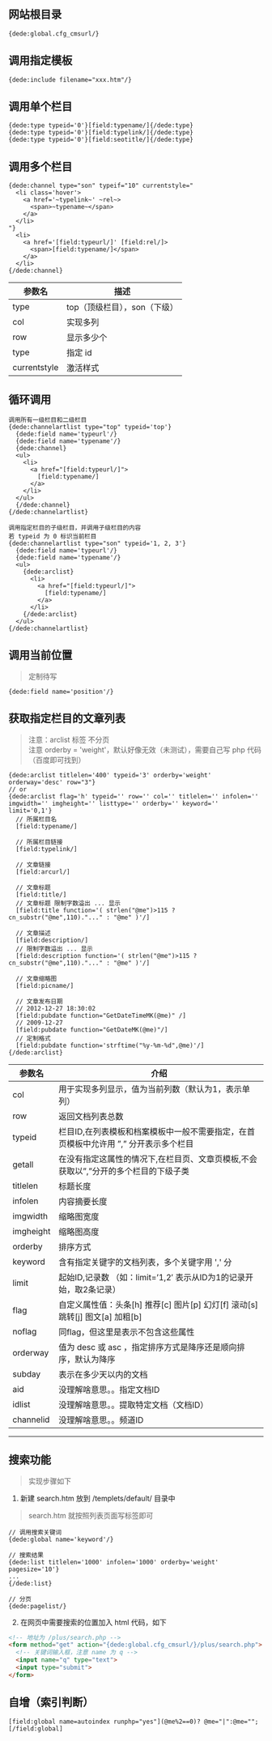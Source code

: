## 网站根目录
```
{dede:global.cfg_cmsurl/}
```

## 调用指定模板
```
{dede:include filename="xxx.htm"/}
```

## 调用单个栏目
```
{dede:type typeid='0'}[field:typename/]{/dede:type}
{dede:type typeid='0'}[field:typelink/]{/dede:type}
{dede:type typeid='0'}[field:seotitle/]{/dede:type}
```

## 调用多个栏目
```
{dede:channel type="son" typeif="10" currentstyle="
  <li class='hover'>
    <a href='~typelink~' ~rel~>
      <span>~typename~</span>
    </a>
  </li>
"}
  <li>
    <a href='[field:typeurl/]' [field:rel/]>
      <span>[field:typename/]</span>
    </a>
  </li>
{/dede:channel}
```

 参数名       | 描述
 ------------ | --------------------------------------------
 type         | top（顶级栏目），son（下级）
 col          | 实现多列
 row          | 显示多少个
 type         | 指定 id
 currentstyle | 激活样式
 
 
 
 
 
 
## 循环调用
```
调用所有一级栏目和二级栏目
{dede:channelartlist type="top" typeid='top'}
  {dede:field name='typeurl'/}
  {dede:field name='typename'/}
  {dede:channel}
  <ul>
    <li>
      <a href="[field:typeurl/]">
        [field:typename/]
      </a>
    </li>
  </ul>
  {/dede:channel}
{/dede:channelartlist}

调用指定栏目的子级栏目，并调用子级栏目的内容
若 typeid 为 0 标识当前栏目
{dede:channelartlist type="son" typeid='1, 2, 3'}
  {dede:field name='typeurl'/}
  {dede:field name='typename'/}
  <ul>
    {dede:arclist}
      <li>
        <a href="[field:typeurl/]">
          [field:typename/]
        </a>
      </li>
    {/dede:arclist}
  </ul>
{/dede:channelartlist}
```

## 调用当前位置
> 定制待写

```
{dede:field name='position'/}
```

## 获取指定栏目的文章列表
> 注意：arclist 标签 不分页 <br/>
> 注意 orderby = 'weight'，默认好像无效（未测试），需要自己写 php 代码（百度即可找到） <br/>

```
{dede:arclist titlelen='400' typeid='3' orderby='weight' orderway='desc' row="3"}
// or
{dede:arclist flag='h' typeid='' row='' col='' titlelen='' infolen='' imgwidth='' imgheight='' listtype='' orderby='' keyword='' limit='0,1'}
  // 所属栏目名
  [field:typename/]
  
  // 所属栏目链接
  [field:typelink/]
  
  // 文章链接
  [field:arcurl/]
  
  // 文章标题
  [field:title/]
  // 文章标题 限制字数溢出 ... 显示
  [field:title function='( strlen("@me")>115 ? cn_substr("@me",110)."..." : "@me" )'/]
  
  // 文章描述
  [field:description/]
  // 限制字数溢出 ... 显示
  [field:description function='( strlen("@me")>115 ? cn_substr("@me",110)."..." : "@me" )'/]
  
  // 文章缩略图
  [field:picname/]
  
  // 文章发布日期
  // 2012-12-27 18:30:02
  [field:pubdate function="GetDateTimeMK(@me)" /]
  // 2009-12-27
  [field:pubdate function="GetDateMK(@me)"/] 
  // 定制格式
  [field:pubdate function='strftime("%y-%m-%d",@me)'/]
{/dede:arclist}
```

 参数名     | 介绍
 -----     | ---------------------------------------
 col       | 用于实现多列显示，值为当前列数（默认为1，表示单列）
 row       | 返回文档列表总数
 typeid    | 栏目ID,在列表模板和档案模板中一般不需要指定，在首页模板中允许用 ”,” 分开表示多个栏目
 getall    | 在没有指定这属性的情况下,在栏目页、文章页模板,不会获取以”,”分开的多个栏目的下级子类
 titlelen  | 标题长度
 infolen   | 内容摘要长度
 imgwidth  | 缩略图宽度
 imgheight | 缩略图高度
 orderby   | 排序方式
 keyword   | 含有指定关键字的文档列表，多个关键字用 ',' 分
 limit     | 起始ID,记录数 （如：limit=’1,2′  表示从ID为1的记录开始，取2条记录）
 flag      | 自定义属性值：头条[h] 推荐[c] 图片[p] 幻灯[f] 滚动[s] 跳转[j] 图文[a] 加粗[b]
 noflag    | 同flag，但这里是表示不包含这些属性
 orderway  | 值为 desc 或 asc ，指定排序方式是降序还是顺向排序，默认为降序
 subday    | 表示在多少天以内的文档
 aid       | 没理解啥意思。。指定文档ID
 idlist    | 没理解啥意思。。提取特定文档（文档ID）
 channelid | 没理解啥意思。。频道ID

----------------------------------------------------

## 搜索功能
> 实现步骤如下

1. 新建 search.htm 放到 /templets/default/ 目录中
> search.htm 就按照列表页面写标签即可

```
// 调用搜索关键词
{dede:global name='keyword'/}

// 搜索结果
{dede:list titlelen='1000' infolen='1000' orderby='weight' pagesize='10'}
...
{/dede:list}

// 分页
{dede:pagelist/}
```
2. 在网页中需要搜索的位置加入 html 代码，如下

```html
<!-- 地址为 /plus/search.php -->
<form method="get" action="{dede:global.cfg_cmsurl/}/plus/search.php">
  <!-- 关键词输入框，注意 name 为 q -->
  <input name="q" type="text">
  <input type="submit">
</form>
```

## 自增（索引判断）

```
[field:global name=autoindex runphp="yes"](@me%2==0)? @me="|":@me="";[/field:global]
```